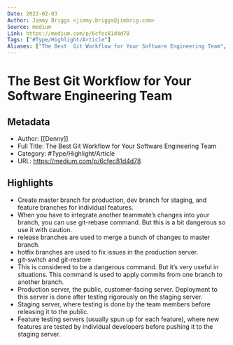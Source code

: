 ```yaml
---
Date: 2022-02-03
Author: Jimmy Briggs <jimmy.briggs@jimbrig.com>
Source: medium
Link: https://medium.com/p/6cfec81d4d78
Tags: ["#Type/Highlight/Article"]
Aliases: ["The Best  Git Workflow for Your Software Engineering Team", "The Best  Git Workflow for Your Software Engineering Team"]
---
```

# The Best  Git Workflow for Your Software Engineering Team

## Metadata
- Author: [[Denny]]
- Full Title: The Best  Git Workflow for Your Software Engineering Team
- Category: #Type/Highlight/Article
- URL: https://medium.com/p/6cfec81d4d78

## Highlights
- Create master branch for production, dev branch for staging, and feature branches for individual features.
- When you have to integrate another teammate’s changes into your branch, you can use git-rebase command. But this is a bit dangerous so use it with caution.
- release branches are used to merge a bunch of changes to master branch.
- hotfix branches are used to fix issues in the production server.
- git-switch and git-restore
- This is considered to be a dangerous command. But it’s very useful in situations. This command is used to apply commits from one branch to another branch.
- Production server, the public, customer-facing server. Deployment to this server is done after testing rigorously on the staging server.
- Staging server, where testing is done by the team members before releasing it to the public.
- Feature testing servers (usually spun up for each feature), where new features are tested by individual developers before pushing it to the staging server.
